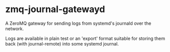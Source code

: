 zmq-journal-gatewayd
====================

A ZeroMQ gateway for sending logs from systemd's journald over the network. 

Logs are available in plain test or an 'export' format suitable for storing them back (with journal-remote) into some systemd journal.
